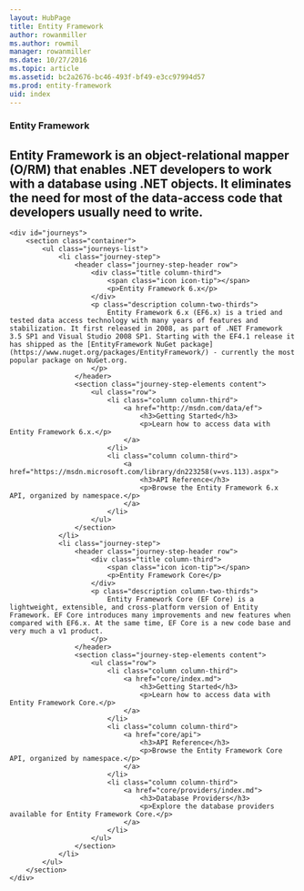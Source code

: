 ```yaml
---
layout: HubPage
title: Entity Framework
author: rowanmiller
ms.author: rowmil
manager: rowanmiller
ms.date: 10/27/2016
ms.topic: article
ms.assetid: bc2a2676-bc46-493f-bf49-e3cc97994d57
ms.prod: entity-framework
uid: index
---
```


<article id="main">
    <section id="hero-content" class="graph">
        <h1>Entity Framework</h1>
        <h2>Entity Framework is an object-relational mapper (O/RM) that enables .NET developers to work with a database using .NET objects. It eliminates the need for most of the data-access code that developers usually need to write.</h2>
    </section>

    <div id="journeys">
        <section class="container">
            <ul class="journeys-list">
                <li class="journey-step">
                    <header class="journey-step-header row">
                        <div class="title column-third">
                            <span class="icon icon-tip"></span>
                            <p>Entity Framework 6.x</p>
                        </div>
                        <p class="description column-two-thirds">
                            Entity Framework 6.x (EF6.x) is a tried and tested data access technology with many years of features and stabilization. It first released in 2008, as part of .NET Framework 3.5 SP1 and Visual Studio 2008 SP1. Starting with the EF4.1 release it has shipped as the [EntityFramework NuGet package](https://www.nuget.org/packages/EntityFramework/) - currently the most popular package on NuGet.org.
                        </p>
                    </header>
                    <section class="journey-step-elements content">
                        <ul class="row">
                            <li class="column column-third">
                                <a href="http://msdn.com/data/ef">
                                    <h3>Getting Started</h3>
                                    <p>Learn how to access data with Entity Framework 6.x.</p>
                                </a>
                            </li>
                            <li class="column column-third">
                                <a href="https://msdn.microsoft.com/library/dn223258(v=vs.113).aspx">
                                    <h3>API Reference</h3>
                                    <p>Browse the Entity Framework 6.x API, organized by namespace.</p>
                                </a>
                            </li>
                        </ul>
                    </section>
                </li>
                <li class="journey-step">
                    <header class="journey-step-header row">
                        <div class="title column-third">
                            <span class="icon icon-tip"></span>
                            <p>Entity Framework Core</p>
                        </div>
                        <p class="description column-two-thirds">
                            Entity Framework Core (EF Core) is a lightweight, extensible, and cross-platform version of Entity Framework. EF Core introduces many improvements and new features when compared with EF6.x. At the same time, EF Core is a new code base and very much a v1 product.
                        </p>
                    </header>
                    <section class="journey-step-elements content">
                        <ul class="row">
                            <li class="column column-third">
                                <a href="core/index.md">
                                    <h3>Getting Started</h3>
                                    <p>Learn how to access data with Entity Framework Core.</p>
                                </a>
                            </li>
                            <li class="column column-third">
                                <a href="core/api">
                                    <h3>API Reference</h3>
                                    <p>Browse the Entity Framework Core API, organized by namespace.</p>
                                </a>
                            </li>
                            <li class="column column-third">
                                <a href="core/providers/index.md">
                                    <h3>Database Providers</h3>
                                    <p>Explore the database providers available for Entity Framework Core.</p>
                                </a>
                            </li>
                        </ul>
                    </section>
                </li>
            </ul>
        </section>
    </div>
</article>
